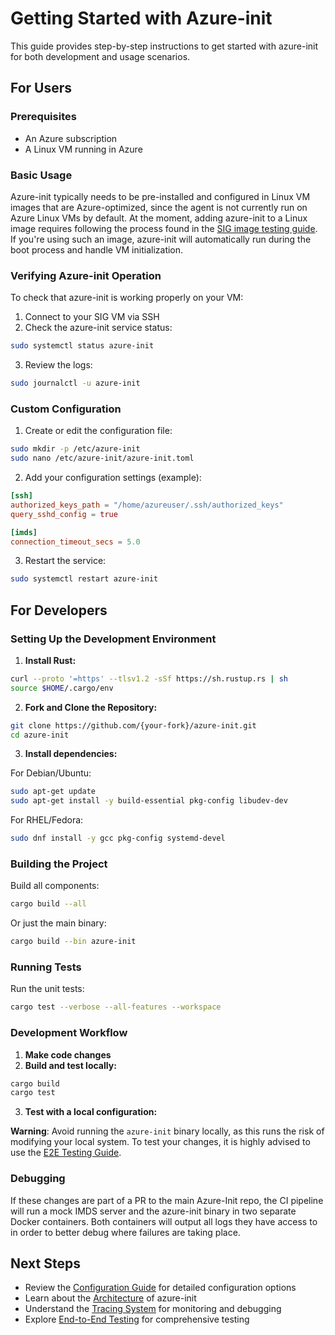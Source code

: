 # Getting Started with Azure-init

This guide provides step-by-step instructions to get started with azure-init for both development and usage scenarios.

## For Users

### Prerequisites

- An Azure subscription
- A Linux VM running in Azure

### Basic Usage

Azure-init typically needs to be pre-installed and configured in Linux VM images that are Azure-optimized, since the agent is not currently run on Azure Linux VMs by default.
At the moment, adding azure-init to a Linux image requires following the process found in the [SIG image testing guide](E2E_TESTING.md#about-sig-image-testing).
If you're using such an image, azure-init will automatically run during the boot process and handle VM initialization.

### Verifying Azure-init Operation

To check that azure-init is working properly on your VM:

1. Connect to your SIG VM via SSH
2. Check the azure-init service status:

```bash
sudo systemctl status azure-init
```

3. Review the logs:

```bash
sudo journalctl -u azure-init
```

### Custom Configuration

1. Create or edit the configuration file:

```bash
sudo mkdir -p /etc/azure-init
sudo nano /etc/azure-init/azure-init.toml
```

2. Add your configuration settings (example):

```toml
[ssh]
authorized_keys_path = "/home/azureuser/.ssh/authorized_keys"
query_sshd_config = true

[imds]
connection_timeout_secs = 5.0
```

3. Restart the service:

```bash
sudo systemctl restart azure-init
```

## For Developers

### Setting Up the Development Environment

1. **Install Rust:**

```bash
curl --proto '=https' --tlsv1.2 -sSf https://sh.rustup.rs | sh
source $HOME/.cargo/env
```

2. **Fork and Clone the Repository:**

```bash
git clone https://github.com/{your-fork}/azure-init.git
cd azure-init
```

3. **Install dependencies:**

For Debian/Ubuntu:
```bash
sudo apt-get update
sudo apt-get install -y build-essential pkg-config libudev-dev
```

For RHEL/Fedora:
```bash
sudo dnf install -y gcc pkg-config systemd-devel
```

### Building the Project

Build all components:

```bash
cargo build --all
```

Or just the main binary:

```bash
cargo build --bin azure-init
```

### Running Tests

Run the unit tests:

```bash
cargo test --verbose --all-features --workspace
```

### Development Workflow

1. **Make code changes**
2. **Build and test locally:**

```bash
cargo build
cargo test
```

3. **Test with a local configuration:**

**Warning**: Avoid running the `azure-init` binary locally, as this runs the risk of modifying your local system.
To test your changes, it is highly advised to use the [E2E Testing Guide](E2E_TESTING.md).

### Debugging

If these changes are part of a PR to the main Azure-Init repo, the CI pipeline will run a mock IMDS server and the azure-init binary in two separate Docker containers.
Both containers will output all logs they have access to in order to better debug where failures are taking place.

## Next Steps

- Review the [Configuration Guide](configuration.md) for detailed configuration options
- Learn about the [Architecture](architecture.md) of azure-init
- Understand the [Tracing System](libazurekvp.md) for monitoring and debugging
- Explore [End-to-End Testing](E2E_TESTING.md) for comprehensive testing